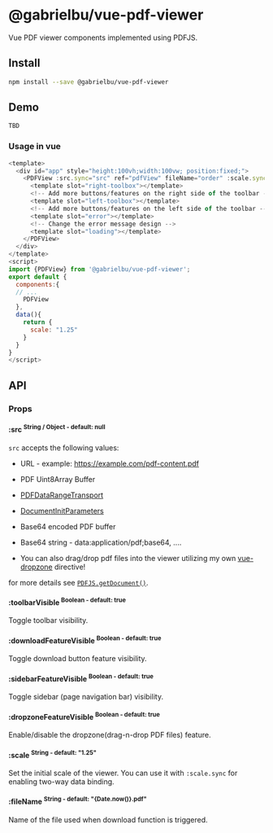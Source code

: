 # @gabrielbu/vue-pdf-viewer

Vue PDF viewer components implemented using PDFJS.

## Install

```bash
npm install --save @gabrielbu/vue-pdf-viewer
```

## Demo

`TBD`

### Usage in vue

```js
<template>
  <div id="app" style="height:100vh;width:100vw; position:fixed;">
    <PDFView :src.sync="src" ref="pdfView" fileName="order" :scale.sync="scale">
      <template slot="right-toolbox"></template>
      <!-- Add more buttons/features on the right side of the toolbar -->
      <template slot="left-toolbox"></template>
      <!-- Add more buttons/features on the left side of the toolbar -->
      <template slot="error"></template>
      <!-- Change the error message design -->
      <template slot="loading"></template>
    </PDFView>
  </div>
</template>
<script>
import {PDFView} from '@gabrielbu/vue-pdf-viewer';
export default {
  components:{
  // ...
    PDFView
  },
  data(){
    return {
      scale: "1.25"
    }
  }
}
</script>
```

## API

### Props

#### :src <sup>String / Object - default: null<sup>

`src` accepts the following values:

- URL - example: https://example.com/pdf-content.pdf

- PDF Uint8Array Buffer

- [PDFDataRangeTransport](https://mozilla.github.io/pdf.js/api/draft/PDFDataRangeTransport.html)

- [DocumentInitParameters](https://mozilla.github.io/pdf.js/api/draft/global.html#DocumentInitParameters)

- Base64 encoded PDF buffer

- Base64 string - data:application/pdf;base64, ....

- You can also drag/drop pdf files into the viewer utilizing my own [vue-dropzone](https://github.com/GabrielBuragev/vue-dropzone) directive!

for more details see [`PDFJS.getDocument()`](https://github.com/mozilla/pdf.js/blob/8ff1fbe7f819513e7d0023df961e3d223b35aefa/src/display/api.js#L117).

#### :toolbarVisible <sup>Boolean - default: true<sup>

Toggle toolbar visibility.

#### :downloadFeatureVisible <sup>Boolean - default: true<sup>

Toggle download button feature visibility.

#### :sidebarFeatureVisible <sup>Boolean - default: true<sup>

Toggle sidebar (page navigation bar) visibility.

#### :dropzoneFeatureVisible <sup>Boolean - default: true<sup>

Enable/disable the dropzone(drag-n-drop PDF files) feature.

#### :scale <sup>String - default: "1.25"<sup>

Set the initial scale of the viewer.
You can use it with `:scale.sync` for enabling two-way data binding.

#### :fileName <sup>String - default: "{Date.now()}.pdf"<sup>

Name of the file used when download function is triggered.
